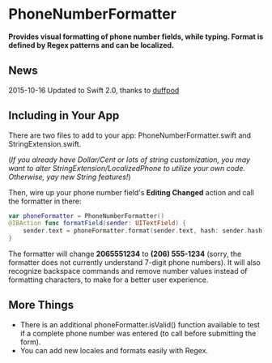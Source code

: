 # PhoneNumberFormatter

**Provides visual formatting of phone number fields, while typing. Format is defined by Regex patterns and can be localized.**

## News

2015-10-16 Updated to Swift 2.0, thanks to [duffpod](https://github.com/duffpod)

## Including in Your App

There are two files to add to your app: PhoneNumberFormatter.swift and StringExtension.swift. 

(*If you already have Dollar/Cent or lots of string customization, you may want to alter StringExtension/LocalizedPhone to utilize your own code. Otherwise, yay new String features!*)

Then, wire up your phone number field's **Editing Changed** action and call the formatter in there:

```swift
var phoneFormatter = PhoneNumberFormatter()
@IBAction func formatField(sender: UITextField) {
    sender.text = phoneFormatter.format(sender.text, hash: sender.hash)
}
```

The formatter will change **2065551234** to **(206) 555-1234** (sorry, the formatter does not currently understand 7-digit phone numbers). It will also recognize backspace commands and remove number values instead of formatting characters, to make for a better user experience.

## More Things

- There is an additional phoneFormatter.isValid() function available to test if a complete phone number was entered (to call before submitting the form).
- You can add new locales and formats easily with Regex.

